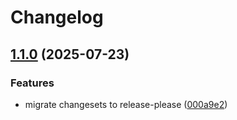 # Changelog

## [1.1.0](https://github.com/ruchernchong/monorepo-demo/compare/monorepo-demo-v1.0.0...monorepo-demo-v1.1.0) (2025-07-23)


### Features

* migrate changesets to release-please ([000a9e2](https://github.com/ruchernchong/monorepo-demo/commit/000a9e27c27b6c97a827c93cb50b128def7e06b9))
